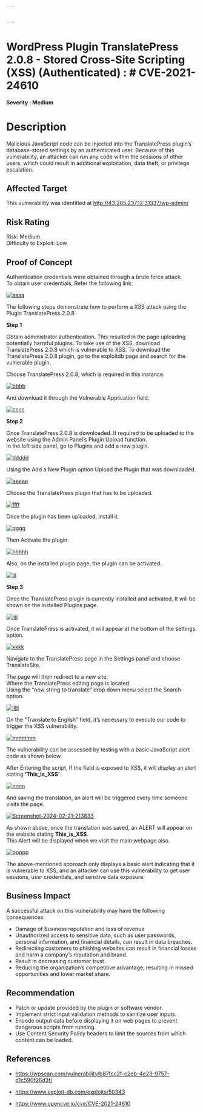 ```yaml
---


---
```


<h1 id="wordpress-plugin-translatepress-2.0.8---stored-cross-site-scripting-xss-authenticated---cve-2021-24610">WordPress Plugin TranslatePress 2.0.8 - Stored Cross-Site Scripting (XSS) (Authenticated) : # CVE-2021-24610</h1>
<p><strong>Severity : Medium</strong></p>
<h1 id="description">Description</h1>
<p>Malicious JavaScript code can be injected into the TranslatePress plugin’s database-stored settings by an authenticated user. Because of this vulnerability, an attacker can run any code within the sessions of other users, which could result in additional exploitation, data theft, or privilege escalation.</p>
<h2 id="affected-target">Affected Target</h2>
<p>This vulnerability was identified at <a href="http://43.205.237.12:31337/wp-admin/">http://43.205.237.12:31337/wp-admin/</a></p>
<h2 id="risk-rating">Risk Rating</h2>
<p>Risk: Medium<br>
Difficulty to Exploit: Low</p>
<h2 id="proof-of-concept">Proof of Concept</h2>
<p>Authentication credentials were obtained through a brute force attack.<br>
To obtain user credentials, Refer the following link:</p>
<p><a href="https://ibb.co/GcnYxYC"><img src="https://i.ibb.co/zGQ9n9P/aaaa.png" alt="aaaa" border="0"></a></p>
<p>The following steps demonstrate how to perform a XSS attack using the Plugin TranslatePress 2.0.8</p>
<p><strong>Step 1</strong></p>
<p>Obtain administrator authentication. This resulted in the page uploading potentially harmful plugins. To take use of the XSS, download TranslatePress 2.0.8 which is vulnerable to XSS. To download the TranslatePress 2.0.8 plugin, go to the exploitdb page and search for the vulnerable plugin.</p>
<p>Choose TranslatePress 2.0.8, which is required in this instance.</p>
<p><a href="https://ibb.co/jwfQV7x"><img src="https://i.ibb.co/qgjc0b4/bbbb.png" alt="bbbb" border="0"></a></p>
<p>And download it through the Vulnerable Application field.</p>
<p><a href="https://ibb.co/0998d8b"><img src="https://i.ibb.co/SmmW9WC/cccc.png" alt="cccc" border="0"></a></p>
<p><strong>Step 2</strong></p>
<p>Once TranslatePress 2.0.8 is downloaded. It required to be uploaded to the website using the Admin Panel’s Plugin Upload function.<br>
In the left side panel, go to Plugins and add a new plugin.</p>
<p><a href="https://ibb.co/sqWJSgM"><img src="https://i.ibb.co/fHDGRXP/ddddd.png" alt="ddddd" border="0"></a></p>
<p>Using the Add a New Plugin option Upload the Plugin that was downloaded.</p>
<p><a href="https://ibb.co/ZH7ZWWv"><img src="https://i.ibb.co/XyMwSS6/eeeee.png" alt="eeeee" border="0"></a></p>
<p>Choose the TranslatePress plugin that has to be uploaded.</p>
<p><a href="https://ibb.co/DWF2bQw"><img src="https://i.ibb.co/fFWwSHr/ffff.png" alt="ffff" border="0"></a></p>
<p>Once the plugin has been uploaded, install it.</p>
<p><a href="https://ibb.co/L5bC7dc"><img src="https://i.ibb.co/4d9jrRX/gggg.png" alt="gggg" border="0"></a></p>
<p>Then Activate the plugin.</p>
<p><a href="https://ibb.co/Cm37qxP"><img src="https://i.ibb.co/Jmw7NX3/hhhhh.png" alt="hhhhh" border="0"></a></p>
<p>Also, on the installed plugin page, the plugin can be activated.</p>
<p><a href="https://ibb.co/DfrRD0P"><img src="https://i.ibb.co/1GzmfFY/iii.png" alt="iii" border="0"></a></p>
<p><strong>Step 3</strong></p>
<p>Once the TranslatePress plugin is currently installed and activated, It will be shown on the Installed Plugins page.</p>
<p><a href="https://ibb.co/G0ZBtDQ"><img src="https://i.ibb.co/9NxzV0H/jjjj.png" alt="jjjj" border="0"></a></p>
<p>Once TranslatePress is activated, it will appear at the bottom of the settings option.</p>
<p><a href="https://ibb.co/qRw8CRh"><img src="https://i.ibb.co/tb56zbn/kkkk.png" alt="kkkk" border="0"></a></p>
<p>Navigate to the TranslatePress page in the Settings panel and choose TranslateSite.</p>
<p>The page will then redirect to a new site.<br>
Where the TranslatePress editing page is located.<br>
Using the “new string to translate” drop down menu select the Search option.</p>
<p><a href="https://ibb.co/R6JKQ0x"><img src="https://i.ibb.co/7p0DrWw/lllll.png" alt="lllll" border="0"></a></p>
<p>On the “Translate to English” field, it’s necessary to execute our code to trigger the XSS vulnerability.</p>
<p><a href="https://ibb.co/LYJmG2j"><img src="https://i.ibb.co/n6n9W5d/mmmmm.png" alt="mmmmm" border="0"></a></p>
<p>The vulnerability can be assessed by testing with a basic JavaScript alert code as shown below.</p>
<p>After Entering the script, if the field is exposed to XSS, it will display an alert stating <strong>‘This_is_XSS’</strong>.</p>
<p><a href="https://ibb.co/Px7vwfy"><img src="https://i.ibb.co/qBt3kP8/nnnn.png" alt="nnnn" border="0"></a></p>
<p>And saving the translation, an alert will be triggered every time someone visits the page.</p>
<p><a href="https://ibb.co/SJ659Kh"><img src="https://i.ibb.co/JCcmMzf/Screenshot-2024-02-21-213833.png" alt="Screenshot-2024-02-21-213833" border="0"></a></p>
<p>As shown above, once the translation was saved, an ALERT will appear on the website stating <strong>This_is_XSS</strong>.<br>
This Alert will be displayed when we visit the main webpage also.</p>
<p><a href="https://ibb.co/Y05X7GN"><img src="https://i.ibb.co/qJHCMwD/ppppp.png" alt="ppppp" border="0"></a></p>
<p>The above-mentioned approach only displays a basic alert indicating that it is vulnerable to XSS, and an attacker can use this vulnerability to get user sessions, user credentials, and senstive data exposure.</p>
<h2 id="business-impact">Business Impact</h2>
<p>A successful attack on this vulnerability may have the following consequences:</p>
<ul>
<li>Damage of Business reputation and loss of revenue</li>
<li>Unauthorized access to sensitive data, such as user passwords, personal information, and financial details, can result in data breaches.</li>
<li>Redirecting customers to phishing websites can result in financial losses and harm a company’s reputation and brand.</li>
<li>Result in decreasing customer trust.</li>
<li>Reducing the organization’s competitive advantage, resulting in missed opportunities and lower market share.</li>
</ul>
<h2 id="recommendation">Recommendation</h2>
<ul>
<li>Patch or update provided by the plugin or software vendor.</li>
<li>Implement strict input validation methods to sanitize user inputs.</li>
<li>Encode output data before displaying it on web pages to prevent dangerous scripts from running.</li>
<li>Use Content Security Policy headers to limit the sources from which content can be loaded.</li>
</ul>
<h2 id="references">References</h2>
<ul>
<li>
<p><a href="https://wpscan.com/vulnerability/b87fcc2f-c2eb-4e23-9757-d1c590f26d3f/">https://wpscan.com/vulnerability/b87fcc2f-c2eb-4e23-9757-d1c590f26d3f/</a></p>
</li>
<li>
<p><a href="https://www.exploit-db.com/exploits/50343">https://www.exploit-db.com/exploits/50343</a></p>
</li>
<li>
<p><a href="https://www.opencve.io/cve/CVE-2021-24610">https://www.opencve.io/cve/CVE-2021-24610</a></p>
</li>
</ul>

